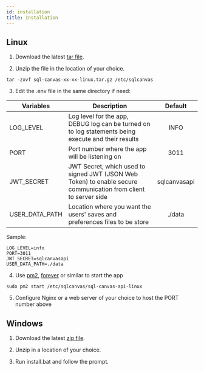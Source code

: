 ```yaml
---
id: installation
title: Installation
---
```

## Linux

1. Download the latest [tar file](https://packages.sqlcanvas.app/linux).

2. Unzip the file in the location of your choice.
```
tar -zxvf sql-canvas-xx-xx-linux.tar.gz /etc/sqlcanvas
```
3. Edit the .env file in the same directory if need:

| Variables      |      Description      | Default |
| -------------- | ----------------------| :--------: |
| LOG_LEVEL      | Log level for the app, DEBUG log can be turned on to log statements being execute and their results|INFO|
| PORT           | Port number where the app will be listening on |3011|
| JWT_SECRET     | JWT Secret, which used to signed JWT (JSON Web Token) to enable secure communication from client to server side|sqlcanvasapi|
| USER_DATA_PATH | Location where you want the users' saves and preferences files to be store|./data|

Sample: 
```
LOG_LEVEL=info
PORT=3011
JWT_SECRET=sqlcanvasapi
USER_DATA_PATH=./data
```

4. Use [pm2](https://www.npmjs.com/package/pm2), [forever](https://www.npmjs.com/package/forever) or similar to start the app

```
sudo pm2 start /etc/sqlcanvas/sql-canvas-api-linux
```

5. Configure Nginx or a web server of your choice to host the PORT number above

## Windows

1. Download the latest [zip file](https://packages.sqlcanvas.app/win).

2. Unzip in a location of your choice.

3. Run install.bat and follow the prompt.

